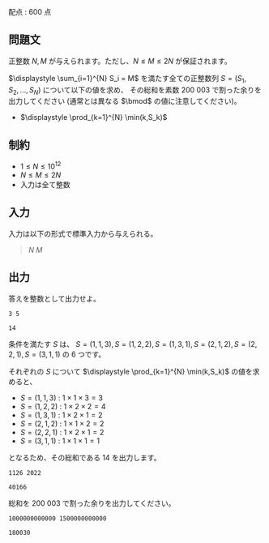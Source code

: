 配点 : $600$ 点

## 問題文

正整数 $N,M$ が与えられます。ただし、$N\leq M \leq 2N$ が保証されます。

$\displaystyle \sum_{i=1}^{N} S_i = M$ を満たす全ての正整数列 $S=(S_1,S_2,\dots,S_N)$ について以下の値を求め、
その総和を素数 $200\ 003$ で割った余りを出力してください (通常とは異なる $\bmod$ の値に注意してください)。

- $\displaystyle \prod_{k=1}^{N} \min(k,S_k)$

## 制約

- $1 \leq N \leq 10^{12}$
- $N \leq M \leq 2N$
- 入力は全て整数

## 入力

入力は以下の形式で標準入力から与えられる。

> $N$ $M$

## 出力

答えを整数として出力せよ。 

```input1
3 5
```

```output1
14
```

条件を満たす $S$ は、
$S=(1,1,3), S=(1,2,2), S=(1,3,1), S=(2,1,2), S=(2,2,1), S=(3,1,1)$
の $6$ つです。

それぞれの $S$ について $\displaystyle \prod_{k=1}^{N} \min(k,S_k)$ の値を求めると、

- $S=(1,1,3)$ : $1\times 1 \times 3 = 3$
- $S=(1,2,2)$ : $1\times 2 \times 2 = 4$
- $S=(1,3,1)$ : $1\times 2 \times 1 = 2$
- $S=(2,1,2)$ : $1\times 1 \times 2 = 2$
- $S=(2,2,1)$ : $1\times 2 \times 1 = 2$
- $S=(3,1,1)$ : $1\times 1 \times 1 = 1$

となるため、その総和である $14$ を出力します。

```input2
1126 2022
```

```output2
40166
```

総和を $200\ 003$ で割った余りを出力してください。

```input3
1000000000000 1500000000000
```

```output3
180030
```
